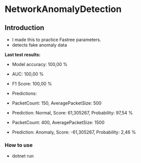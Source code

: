 # NetworkAnomalyDetection


## Introduction

- I made this to practice Fastree parameters.
- detects fake anomaly data 


**Last test results:**

- Model accuracy: 100,00 %
- AUC: 100,00 %
- F1 Score: 100,00 %

- Predictions:

- PacketCount: 150, AveragePacketSize: 500
- Prediction: Normal, Score: 61,305267, Probability: 97,54 %
- PacketCount: 400, AveragePacketSize: 1500
- Prediction: Anomaly, Score: -61,305267, Probability: 2,46 %



### How to use

- dotnet run
